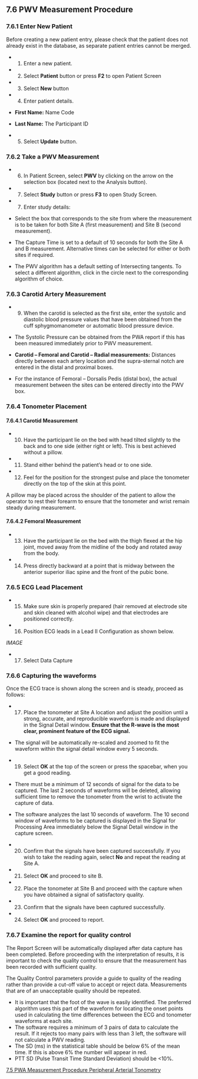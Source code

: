 ## 7.6 PWV Measurement Procedure

### 7.6.1 Enter New Patient

Before creating a new patient entry, please check that the patient does not already exist in the database, as separate patient entries cannot be merged.

* 1. Enter a new patient.
* 2. Select **Patient** button or press **F2** to open Patient Screen
* 3. Select **New** button
* 4. Enter patient details.

 * **First Name:** Name Code
 * **Last Name:** The Participant ID

* 5. Select **Update** button.

### 7.6.2 Take a PWV Measurement

* 6. In Patient Screen, select **PWV** by clicking on the arrow on the selection box (located next to the Analysis button).
* 7. Select **Study** button or press **F3** to open Study Screen.
* 7. Enter study details:

 * Select the box that corresponds to the site from where the measurement is to be taken for both Site A (first measurement) and Site B (second measurement).
 * The Capture Time is set to a default of 10 seconds for both the Site A and B measurement.  Alternative times can be selected for either or both sites if required.
 * The PWV algorithm has a default setting of Intersecting tangents.  To select a different algorithm, click in the circle next to the corresponding algorithm of choice.

### 7.6.3 Carotid Artery Measurement

* 9. When the carotid is selected as the first site, enter the systolic and diastolic blood pressure values that have been obtained from the cuff sphygmomanometer or automatic blood pressure device.

 * The Systolic Pressure can be obtained from the PWA report if this has been measured immediately prior to PWV measurement.
 * **Carotid – Femoral and Carotid – Radial measurements:**
  Distances directly between each artery location and the supra-sternal notch are entered in the distal and proximal boxes.
 * For the instance of Femoral – Dorsalis Pedis (distal box), the actual measurement between the sites can be entered directly into the PWV box.

### 7.6.4 Tonometer Placement

#### 7.6.4.1 Carotid Measurement

* 10. Have the participant lie on the bed with head tilted slightly to the back and to one side (either right or left).  This is best achieved without a pillow.
* 11. Stand either behind the patient’s head or to one side.
* 12. Feel for the position for the strongest pulse and place the tonometer directly on the top of the skin at this point.

A pillow may be placed across the shoulder of the patient to allow the operator to rest their forearm to ensure that the tonometer and wrist remain steady during measurement.

#### 7.6.4.2 Femoral Measurement

* 13. Have the participant lie on the bed with the thigh flexed at the hip joint, moved away from the midline of the body and rotated away from the body.
* 14. Press directly backward at a point that is midway between the anterior superior iliac spine and the front of the pubic bone.

### 7.6.5 ECG Lead Placement

* 15. Make sure skin is properly prepared (hair removed at electrode site and skin cleaned with alcohol wipe) and that electrodes are positioned correctly.
* 16. Position ECG leads in a Lead II Configuration as shown below.

_IMAGE_

* 17. Select Data Capture

### 7.6.6 Capturing the waveforms

Once the ECG trace is shown along the screen and is steady, proceed as follows:

* 17. Place the tonometer at Site A location and adjust the position until a strong, accurate, and reproducible waveform is made and displayed in the Signal Detail window. **Ensure that the R-wave is the most clear, prominent feature of the ECG signal.**

 * The signal will be automatically re-scaled and zoomed to fit the waveform within the signal detail window every 5 seconds.

* 19. Select **OK** at the top of the screen or press the spacebar, when you get a good reading.

 * There must be a minimum of 12 seconds of signal for the data to be captured.  The last 2 seconds of waveforms will be deleted, allowing sufficient time to remove the tonometer from the wrist to activate the capture of data.
 * The software analyzes the last 10 seconds of waveform.  The 10 second window of waveforms to be captured is displayed in the Signal for Processing Area immediately below the Signal Detail window in the capture screen.

* 20. Confirm that the signals have been captured successfully. If you wish to take the reading again, select **No** and repeat the reading at Site A.
* 21. Select **OK** and proceed to site B.
* 22. Place the tonometer at Site B and proceed with the capture when you have obtained a signal of satisfactory quality.
* 23. Confirm that the signals have been captured successfully.
* 24. Select **OK** and proceed to report.

### 7.6.7 Examine the report for quality control

The Report Screen will be automatically displayed after data capture has been completed. Before proceeding with the interpretation of results, it is important to check the quality control to ensure that the measurement has been recorded with sufficient quality.

The Quality Control parameters provide a guide to quality of the reading rather than provide a cut-off value to accept or reject data.  Measurements that are of an unacceptable quality should be repeated.

* It is important that the foot of the wave is easily identified.  The preferred algorithm uses this part of the waveform for locating the onset points used in calculating the time differences between the ECG and tonometer waveforms at each site.
* The software requires a minimum of 3 pairs of data to calculate the result.  If it rejects too many pairs with less than 3 left, the software will not calculate a PWV reading.
* The SD (ms) in the statistical table should be below 6% of the mean time.  If this is above 6% the number will appear in red.
* PTT SD (Pulse Transit Time Standard Deviation) should be <10%.



<div class="center">
<div class="btn-group">
  <a href=":pages_path:/manuals/peripheral-arterial-tonometry/7-05-pwa-measurement-procedure.md" class="btn btn-default">
    <span class="glyphicon glyphicon-chevron-left"></span>
    7.5 PWA Measurement Procedure
  </a>

  <a href=":pages_path:/manuals/blood-collection-processing" class="btn btn-default">
    <span class="glyphicon glyphicon-chevron-up"></span>
    Peripheral Arterial Tonometry
  </a>
